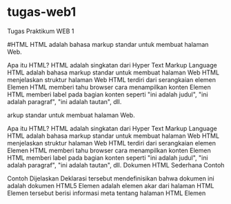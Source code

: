 # tugas-web1
Tugas Praktikum WEB 1 

#HTML
HTML adalah bahasa markup standar untuk membuat halaman Web.

Apa itu HTML?
HTML adalah singkatan dari Hyper Text Markup Language
HTML adalah bahasa markup standar untuk membuat halaman Web
HTML menjelaskan struktur halaman Web
HTML terdiri dari serangkaian elemen
Elemen HTML memberi tahu browser cara menampilkan konten
Elemen HTML memberi label pada bagian konten seperti "ini adalah judul", "ini adalah paragraf", "ini adalah tautan", dll.

arkup standar untuk membuat halaman Web.

Apa itu HTML?
HTML adalah singkatan dari Hyper Text Markup Language
HTML adalah bahasa markup standar untuk membuat halaman Web
HTML menjelaskan struktur halaman Web
HTML terdiri dari serangkaian elemen
Elemen HTML memberi tahu browser cara menampilkan konten
Elemen HTML memberi label pada bagian konten seperti "ini adalah judul", "ini adalah paragraf", "ini adalah tautan", dll.
Dokumen HTML Sederhana
Contoh

Contoh Dijelaskan
Deklarasi tersebut <!DOCTYPE html>mendefinisikan bahwa dokumen ini adalah dokumen HTML5
Elemen <html>adalah elemen akar dari halaman HTML
Elemen tersebut <head>berisi informasi meta tentang halaman HTML
Elemen <title>menentukan judul untuk halaman HTML (yang ditampilkan di bilah judul browser atau di tab halaman)
Elemen <body>mendefinisikan badan dokumen, dan merupakan wadah untuk semua konten yang terlihat, seperti judul, paragraf, gambar, hyperlink, tabel, daftar, dll.
Elemen <h1>mendefinisikan judul besar
Elemen <p>mendefinisikan paragraf


